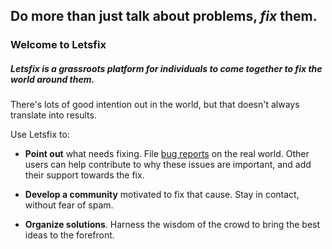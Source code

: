 
## Do more than just talk about problems, *fix* them.

### Welcome to Letsfix

##### Letsfix is a grassroots platform for individuals to come together to fix the world around them.


There's lots of good intention out in the world, but that doesn't always translate into results.

Use Letsfix to:

* **Point out** what needs fixing. File [bug reports](http://en.wikipedia.org/wiki/Bug_tracking_system) on the real world. Other users can help contribute to why these issues are important, and add their support towards the fix.

* **Develop a community** motivated to fix that cause. Stay in contact, without fear of spam.

* **Organize solutions**. Harness the wisdom of the crowd to bring the best ideas to the forefront.
